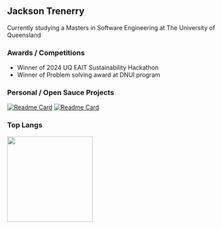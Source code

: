 ## Jackson Trenerry

Currently studying a Masters in Software Engineering at The University of Queensland  

### Awards / Competitions
- Winner of 2024 UQ EAIT Sustainability Hackathon  
- Winner of Problem solving award at DNUI program    

### Personal / Open Sauce Projects
[![Readme Card](https://github-readme-stats-five-psi-20.vercel.app/api/pin/?username=rose-pine&repo=starship&theme=rose_pine)](https://github.com/rose-pine/starship)
[![Readme Card](https://github-readme-stats-five-psi-20.vercel.app/api/pin/?username=rose-pine&repo=obsidian&theme=rose_pine)](https://github.com/rose-pine/obsidian)


### Top Langs
<a href="https://github.com/anuraghazra/github-readme-stats">
  <img height=200 align="center" src="https://github-readme-stats-five-psi-20.vercel.app/api?username=JTrenerry&theme=rose_pine" />
</a>
